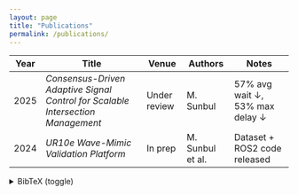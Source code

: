 ```yaml
---
layout: page
title: "Publications"
permalink: /publications/
---
```


| Year | Title | Venue | Authors | Notes |
| ---- | ----- | ----- | ------- | ----- |
| 2025 | *Consensus-Driven Adaptive Signal Control for Scalable Intersection Management* | Under review | M. Sunbul | 57% avg wait ↓, 53% max delay ↓ |
| 2024 | *UR10e Wave-Mimic Validation Platform* | In prep | M. Sunbul et al. | Dataset + ROS2 code released |

<details>
<summary>BibTeX (toggle)</summary>

```bibtex
@article{sunbul2025consensus,
  title={Consensus-Driven Adaptive Signal Control for Scalable Intersection Management},
  author={Sunbul, Mahmoud},
  year={2025},
  note={Under review}
}
